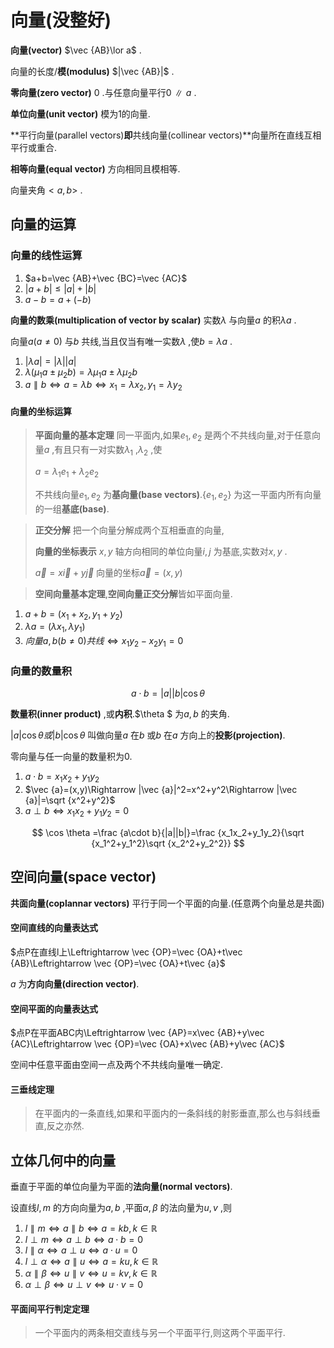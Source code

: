 # 向量(没整好)

**向量(vector)** $\vec {AB}\lor a$ .

向量的长度/**模(modulus)** $|\vec {AB}|$ .

**零向量(zero vector)** $0$ .与任意向量平行$0\parallel a$ .

**单位向量(unit vector)** 模为1的向量.

**平行向量(parallel vectors)**即**共线向量(collinear vectors)**向量所在直线互相平行或重合.

**相等向量(equal vector)** 方向相同且模相等.

向量夹角$<a,b>$ .

## 向量的运算

### 向量的线性运算

1. $a+b=\vec {AB}+\vec {BC}=\vec {AC}$ 
2. $|a+b|\le |a|+|b|$ 
3. $a-b=a+(-b)$ 

**向量的数乘(multiplication of vector by scalar)** 实数$\lambda$ 与向量$a$ 的积$\lambda a$ .

向量$a(a\ne 0)$ 与$b$ 共线,当且仅当有唯一实数$\lambda$ ,使$b=\lambda a$ .

1. $|\lambda a|=|\lambda ||a|$ 
2. $\lambda (\mu _1a\pm \mu _2b)=\lambda \mu _1a\pm \lambda \mu _2b$ 
2. $a\parallel b\Leftrightarrow a=\lambda b\Leftrightarrow x_1=\lambda x_2,y_1=\lambda y_2$ 

#### 向量的坐标运算

> **平面向量的基本定理** 同一平面内,如果$e_1,e_2$ 是两个不共线向量,对于任意向量$a$ ,有且只有一对实数$\lambda _1$ ,$\lambda _2$ ,使
>
> $a=\lambda _1e_1+\lambda _2e_2$ 
>
> 不共线向量$e_1,e_2$ 为**基向量(base vectors)**.$\{e_1,e_2\}$ 为这一平面内所有向量的一组**基底(base)**.

> **正交分解** 把一个向量分解成两个互相垂直的向量,
>
> **向量的坐标表示** $x,y$ 轴方向相同的单位向量$i,j$ 为基底,实数对$x,y$ .
>
> $\vec {a}=x\vec {i}+y\vec {j}$ 向量的坐标$\vec {a}=(x,y)$ 

> **空间向量基本定理**,**空间向量正交分解**皆如平面向量.

1. $a+b=(x_1+x_2,y_1+y_2)$ 
2. $\lambda a=(\lambda x_1,\lambda y_1)$ 
3. $向量a,b(b\ne 0)共线\Leftrightarrow x_1y_2-x_2y_1=0$ 

### 向量的数量积

$$
a\cdot b=|a||b|\cos \theta
$$

**数量积(inner product)** ,或**内积**.$\theta $ 为$a,b$ 的夹角.

$|a|\cos \theta 或|b| \cos \theta$ 叫做向量$a$ 在$b$ 或$b$ 在$a$ 方向上的**投影(projection)**.

零向量与任一向量的数量积为0.

1. $a\cdot b=x_1x_2+y_1y_2$ 
2. $\vec {a}=(x,y)\Rightarrow |\vec {a}|^2=x^2+y^2\Rightarrow |\vec {a}|=\sqrt {x^2+y^2}$ 
2. $a\perp b\Leftrightarrow x_1x_2+y_1y_2=0$ 

$$
\cos \theta =\frac {a\cdot b}{|a||b|}=\frac {x_1x_2+y_1y_2}{\sqrt {x_1^2+y_1^2}\sqrt {x_2^2+y_2^2}}
$$

## 空间向量(space vector)

**共面向量(coplannar vectors)** 平行于同一个平面的向量.(任意两个向量总是共面)

#### 空间直线的向量表达式

$点P在直线l上\Leftrightarrow \vec {OP}=\vec {OA}+t\vec {AB}\Leftrightarrow \vec {OP}=\vec {OA}+t\vec {a}$ 

$a$ 为**方向向量(direction vector)**.

#### 空间平面的向量表达式

$点P在平面ABC内\Leftrightarrow \vec {AP}=x\vec {AB}+y\vec {AC}\Leftrightarrow \vec {OP}=\vec {OA}+x\vec {AB}+y\vec {AC}$ 

空间中任意平面由空间一点及两个不共线向量唯一确定.

#### 三垂线定理

> 在平面内的一条直线,如果和平面内的一条斜线的射影垂直,那么也与斜线垂直,反之亦然.

## 立体几何中的向量

垂直于平面的单位向量为平面的**法向量(normal vectors)**.

设直线$l,m$ 的方向向量为$a,b$ ,平面$\alpha ,\beta$ 的法向量为$u,v$ ,则

1. $l\parallel m\Leftrightarrow a\parallel b\Leftrightarrow a=kb,k\in \mathbb {R}$ 
2. $l\perp m\Leftrightarrow a\perp b\Leftrightarrow a\cdot b=0$ 
3. $l\parallel \alpha \Leftrightarrow a\perp u\Leftrightarrow a\cdot u=0$ 
4. $l\perp \alpha \Leftrightarrow a\parallel u\Leftrightarrow a=ku,k\in \mathbb {R}$ 
5. $\alpha \parallel \beta \Leftrightarrow u \parallel v\Leftrightarrow u=kv,k\in \mathbb {R}$ 
6. $\alpha \perp \beta \Leftrightarrow u\perp v\Leftrightarrow u\cdot v=0$ 

#### 平面间平行判定定理

> 一个平面内的两条相交直线与另一个平面平行,则这两个平面平行.
